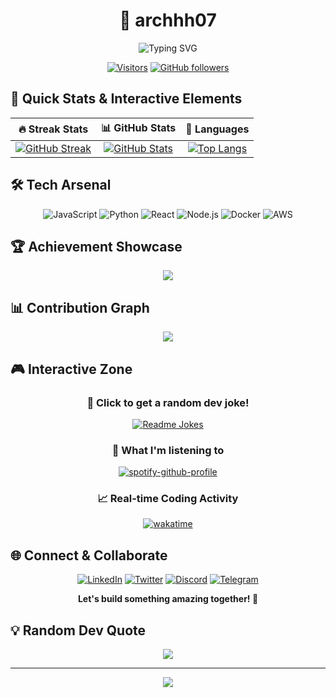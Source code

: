 <div align="center">

# 🚀 archhh07

<img src="https://readme-typing-svg.demolab.com?font=Fira+Code&size=22&duration=3000&pause=1000&color=00D9FF&center=true&vCenter=true&multiline=true&width=600&height=100&lines=Full+Stack+Developer+%F0%9F%92%BB;Problem+Solver+%F0%9F%A7%A9;Always+Building+Cool+Stuff+%F0%9F%9A%80" alt="Typing SVG" />

[![Visitors](https://api.visitorbadge.io/api/visitors?path=https%3A%2F%2Fgithub.com%2Farchhh07&label=VISITORS&countColor=%2337d67a&style=flat&labelStyle=upper)](https://visitorbadge.io/status?path=https%3A%2F%2Fgithub.com%2Farchhh07)
[![GitHub followers](https://img.shields.io/github/followers/archhh07?label=Follow&style=social)](https://github.com/archhh07)

</div>

## 🎯 Quick Stats & Interactive Elements

<div align="center">
  
| 🔥 Streak Stats | 📊 GitHub Stats | 🌟 Languages |
|:---:|:---:|:---:|
| [![GitHub Streak](https://streak-stats.demolab.com?user=archhh07&theme=neon-dark&hide_border=true&fire=00D9FF&ring=00D9FF)](https://git.io/streak-stats) | [![GitHub Stats](https://github-readme-stats.vercel.app/api?username=archhh07&show_icons=true&theme=neon&hide_border=true&title_color=00D9FF&icon_color=00D9FF&text_color=ffffff&bg_color=0d1117)](https://github.com/anuraghazra/github-readme-stats) | [![Top Langs](https://github-readme-stats.vercel.app/api/top-langs/?username=archhh07&layout=compact&theme=neon&hide_border=true&title_color=00D9FF&text_color=ffffff&bg_color=0d1117)](https://github.com/anuraghazra/github-readme-stats) |

</div>

## 🛠️ Tech Arsenal

<div align="center">

![JavaScript](https://img.shields.io/badge/JavaScript-F7DF1E?style=for-the-badge&logo=javascript&logoColor=black)
![Python](https://img.shields.io/badge/Python-3776AB?style=for-the-badge&logo=python&logoColor=white)
![React](https://img.shields.io/badge/React-20232A?style=for-the-badge&logo=react&logoColor=61DAFB)
![Node.js](https://img.shields.io/badge/Node.js-43853D?style=for-the-badge&logo=node.js&logoColor=white)
![Docker](https://img.shields.io/badge/Docker-2496ED?style=for-the-badge&logo=docker&logoColor=white)
![AWS](https://img.shields.io/badge/AWS-232F3E?style=for-the-badge&logo=amazon-aws&logoColor=white)

</div>

## 🏆 Achievement Showcase

<div align="center">
  <img src="https://github-profile-trophy.vercel.app/?username=archhh07&theme=neon&no-frame=true&no-bg=false&margin-w=4&column=7" />
</div>

## 📊 Contribution Graph

<div align="center">
  <img src="https://github-readme-activity-graph.vercel.app/graph?username=archhh07&custom_title=Contribution%20Graph&bg_color=0d1117&color=00d9ff&line=00d9ff&point=ffffff&area=true&hide_border=true" />
</div>

## 🎮 Interactive Zone

<div align="center">

### 🎲 Click to get a random dev joke!
[![Readme Jokes](https://readme-jokes.vercel.app/api?hideBorder&theme=neon)](https://github.com/ABSphreak/readme-jokes)

### 🎵 What I'm listening to
[![spotify-github-profile](https://spotify-github-profile.vercel.app/api/spotify-playing)](https://spotify-github-profile.vercel.app/api/spotify-playing)

### 📈 Real-time Coding Activity
[![wakatime](https://wakatime.com/badge/user/018e7b68-4e82-4e0d-bf43-8fb13c38a8f5.svg)](https://wakatime.com/@018e7b68-4e82-4e0d-bf43-8fb13c38a8f5)

</div>

## 🌐 Connect & Collaborate

<div align="center">

[![LinkedIn](https://img.shields.io/badge/LinkedIn-0077B5?style=for-the-badge&logo=linkedin&logoColor=white)](https://linkedin.com/in/your-profile)
[![Twitter](https://img.shields.io/badge/Twitter-1DA1F2?style=for-the-badge&logo=twitter&logoColor=white)](https://twitter.com/your-handle)
[![Discord](https://img.shields.io/badge/Discord-7289DA?style=for-the-badge&logo=discord&logoColor=white)](https://discord.gg/your-server)
[![Telegram](https://img.shields.io/badge/Telegram-2CA5E0?style=for-the-badge&logo=telegram&logoColor=white)](https://t.me/your-username)

**Let's build something amazing together! 🚀**

</div>

## 💡 Random Dev Quote

<div align="center">
  <img src="https://quotes-github-readme.vercel.app/api?type=horizontal&theme=neon" />
</div>

---

<div align="center">
  <img src="https://capsule-render.vercel.app/api?type=waving&color=gradient&customColorList=12&height=100&section=footer&text=Thanks%20for%20visiting!&fontSize=16&fontColor=ffffff&animation=twinkling" />
</div>
